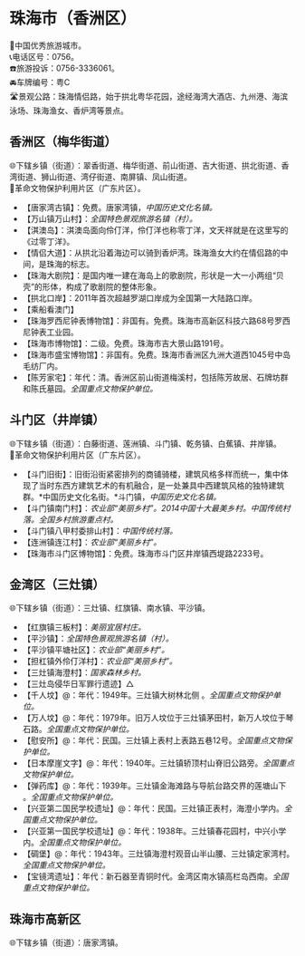 # 珠海市（香洲区）  
🏅中国优秀旅游城市。   
📞电话区号：0756。  
☎️旅游投诉：0756-3336061。   
🚘车牌编号：粤C  
🛣️景观公路：珠海情侣路，始于拱北粤华花园，途经海湾大酒店、九州港、海滨泳场、珠海渔女、香炉湾等景点。   

## 香洲区（梅华街道）  
🌐下辖乡镇（街道）：翠香街道、梅华街道、前山街道、吉大街道、拱北街道、香湾街道、狮山街道、湾仔街道、南屏镇、凤山街道。    
🚩革命文物保护利用片区（广东片区）。   
  
* 【唐家湾古镇】：免费。唐家湾镇，*中国历史文化名镇。*  
* 【万山镇万山村】：*全国特色景观旅游名镇（村）。*  
* 【淇澳岛】：淇澳岛面向伶仃洋，伶仃洋也称零丁洋，文天祥就是在这里写的《过零丁洋》。   
* 【情侣大道】：从拱北沿着海边可以骑到香炉湾。珠海渔女大约在情侣路的中间，是珠海的标志。   
* 【珠海大剧院】：是国内唯一建在海岛上的歌剧院，形状是一大一小两组“贝壳”的形体，构成了歌剧院的整体形象。   
* 【拱北口岸】：2011年首次超越罗湖口岸成为全国第一大陆路口岸。   
* 【乘船看澳门】  
* 【珠海罗西尼钟表博物馆】：非国有。免费。珠海市高新区科技六路68号罗西尼钟表工业园。   
* 【珠海市博物馆】：二级。免费。珠海市吉大景山路191号。   
* 【珠海市盛宝博物馆】：非国有。免费。珠海市香洲区九洲大道西1045号中岛毛纺厂内。   
* 【陈芳家宅】：年代：清。香洲区前山街道梅溪村，包括陈芳故居、石牌坊群和陈氏墓园。*全国重点文物保护单位。*  

## 斗门区（井岸镇）  
🌐下辖乡镇（街道）：白藤街道、莲洲镇、斗门镇、乾务镇、白蕉镇、井岸镇。    
🚩革命文物保护利用片区（广东片区）。   
  
* 【斗门旧街】：旧街沿街紧密排列的商铺骑楼，建筑风格多样而统一，集中体现了当时东西方建筑艺术的有机融合，是一处兼具中西建筑风格的独特建筑群。*中国历史文化名街。*斗门镇，*中国历史文化名镇。*  
* 【斗门镇南门村】：*农业部“美丽乡村”。2014中国十大最美乡村。中国传统村落。全国乡村旅游重点村。*  
* 【斗门镇八甲村委排山村】：*中国传统村落。*  
* 【连洲镇连江村】：*农业部“美丽乡村”。*  
* 【珠海市斗门区博物馆】：免费。珠海市斗门区井岸镇西堤路2233号。   
  
## 金湾区（三灶镇）  
🌐下辖乡镇（街道）：三灶镇、红旗镇、南水镇、平沙镇。   
  
* 【红旗镇三板村】：*美丽宜居村庄。*  
* 【平沙镇】：*全国特色景观旅游名镇（村）。*  
* 【平沙镇平塘社区】：*农业部“美丽乡村”。*  
* 【担杠镇外伶仃洋村】：*农业部“美丽乡村”。*  
* 【三灶镇海澄村】：*国家森林乡村。*  
* 【三灶岛侵华日军罪行遗迹】△ 
* 【千人坟】@：年代：1949年。三灶镇大树林北侧 。*全国重点文物保护单位。*  
* 【万人坟】@：年代：1979年。旧万人坟位于三灶镇茅田村，新万人坟位于琴石路。*全国重点文物保护单位。*   
* 【慰安所】@：年代：民国。三灶镇上表村上表路五巷12号。*全国重点文物保护单位。*   
* 【日本摩崖文字】@：年代：1940年。三灶镇轿顶村山脊旧公路旁。*全国重点文物保护单位。*   
* 【弹药库】@：年代：1939年。三灶镇金海滩路与导航台路交界的莲塘山下 。*全国重点文物保护单位。*  
* 【兴亚第二国民学校遗址】@：年代：民国。三灶镇正表村，海澄小学内。*全国重点文物保护单位。*   
* 【兴亚第一国民学校遗址】@：年代：1938年。三灶镇春花园村，中兴小学内。*全国重点文物保护单位。*   
* 【碉堡】@：年代：1943年。三灶镇海澄村观音山半山腰、三灶镇定家湾村。*全国重点文物保护单位。*  
* 【宝镜湾遗址】：年代：新石器至青铜时代。金湾区南水镇高栏岛西南。*全国重点文物保护单位。*  

## 珠海市高新区  
🌐下辖乡镇（街道）：唐家湾镇。 